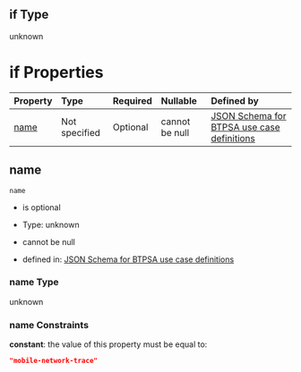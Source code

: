 ## if Type

unknown

# if Properties

| Property      | Type          | Required | Nullable       | Defined by                                                                                                                                                                                                        |
| :------------ | :------------ | :------- | :------------- | :---------------------------------------------------------------------------------------------------------------------------------------------------------------------------------------------------------------- |
| [name](#name) | Not specified | Optional | cannot be null | [JSON Schema for BTPSA use case definitions](btpsa-usecase-properties-services-items-allof-1-then-allof-70-if-properties-name.md "undefined#/properties/services/items/allOf/1/then/allOf/70/if/properties/name") |

## name



`name`

*   is optional

*   Type: unknown

*   cannot be null

*   defined in: [JSON Schema for BTPSA use case definitions](btpsa-usecase-properties-services-items-allof-1-then-allof-70-if-properties-name.md "undefined#/properties/services/items/allOf/1/then/allOf/70/if/properties/name")

### name Type

unknown

### name Constraints

**constant**: the value of this property must be equal to:

```json
"mobile-network-trace"
```
